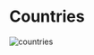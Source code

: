 # Countries
![countries](https://user-images.githubusercontent.com/83028055/187894007-af145f88-bf43-4207-b676-dae1fc005601.gif)
